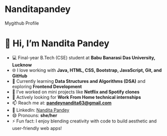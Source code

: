# Nanditapandey
Mygithub Profile
# 👋 Hi, I’m Nandita Pandey

- 💻 Final-year B.Tech (CSE) student at **Babu Banarasi Das University, Lucknow**
- 🌐 I love working with **Java, HTML, CSS, Bootstrap, JavaScript, Git, and GitHub**
- 🎯 Currently learning **Data Structures and Algorithms (DSA)** and exploring **Frontend Development**
- 🔨 I’ve worked on mini projects like **Netflix and Spotify clones**
- 👀 Actively looking for **Work From Home technical internships**
- 📫 Reach me at: **pandeynandita63@gmail.com**
- 💼 LinkedIn: [Nandita Pandey](https://www.linkedin.com/in/nandita-pandey-304b33252)
- 😄 Pronouns: **she/her**
- ⚡ Fun fact: I enjoy blending creativity with code to build aesthetic and user-friendly web apps!
